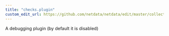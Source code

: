 ```yaml
---
title: "checks.plugin"
custom_edit_url: https://github.com/netdata/netdata/edit/master/collectors/checks.plugin/README.md
---
```




A debugging plugin (by default it is disabled)


